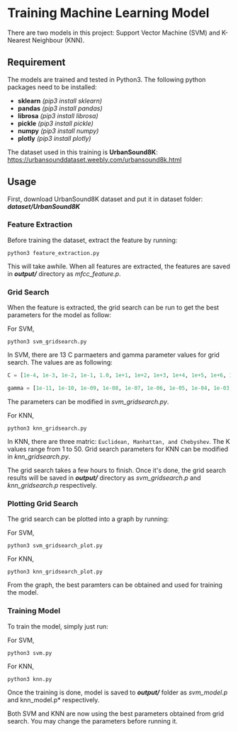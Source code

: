 # Training Machine Learning Model

There are two models in this project: Support Vector Machine (SVM) and K-Nearest Neighbour (KNN).

## Requirement

The models are trained and tested in Python3. The following python packages need to be installed:

* __sklearn__ *(pip3 install sklearn)*
* __pandas__ *(pip3 install pandas)*
* __librosa__ *(pip3 install librosa)*
* __pickle__ *(pip3 install pickle)*
* __numpy__ *(pip3 install numpy)*
* __plotly__ *(pip3 install plotly)*

The dataset used in this training is __UrbanSound8K__: https://urbansounddataset.weebly.com/urbansound8k.html

## Usage

First, download UrbanSound8K dataset and put it in dataset folder: *__dataset/UrbanSound8K__*

### Feature Extraction

Before training the dataset, extract the feature by running:

``` console
python3 feature_extraction.py
```

This will take awhile. When all features are extracted, the features are saved in *__output/__* directory as *mfcc_feature.p*.

### Grid Search

When the feature is extracted, the grid search can be run to get the best parameters for the model as follow:

For SVM,

``` console
python3 svm_gridsearch.py
```

In SVM, there are 13 C parmaeters and gamma parameter values for grid search. The values are as following:

``` python
C = [1e-4, 1e-3, 1e-2, 1e-1, 1.0, 1e+1, 1e+2, 1e+3, 1e+4, 1e+5, 1e+6, 1e+7, 1e+8]

gamma = [1e-11, 1e-10, 1e-09, 1e-08, 1e-07, 1e-06, 1e-05, 1e-04, 1e-03, 1e-02, 1e-01, 1.0, 10.0]
```

The parameters can be modified in *svm_gridsearch.py*.

For KNN,

``` console
python3 knn_gridsearch.py
```

In KNN, there are three matric: `Euclidean, Manhattan, and Chebyshev`. The K values range from 1 to 50. Grid search parameters for KNN can be modified in *knn_gridsearch.py*.

The grid search takes a few hours to finish. Once it's done, the grid search results will be saved in *__output/__* directory as *svm_gridsearch.p* and *knn_gridsearch.p* respectively.

### Plotting Grid Search

The grid search can be plotted into a graph by running:

For SVM,

``` console
python3 svm_gridsearch_plot.py
```

For KNN,

``` console
python3 knn_gridsearch_plot.py
```

From the graph, the best paramters can be obtained and used for training the model.

### Training Model

To train the model, simply just run:

For SVM,

``` console
python3 svm.py
```

For KNN,

``` console
python3 knn.py
```

Once the training is done, model is saved to *__output/__* folder as *svm_model.p* and knn_model.p* respectively.

Both SVM and KNN are now using the best parameters obtained from grid search. You may change the parameters before running it.
